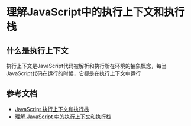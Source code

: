 # 理解JavaScript中的执行上下文和执行栈
## 什么是执行上下文
执行上下文是JavaScript代码被解析和执行所在环境的抽象概念，每当JavaScript代码在运行的时候，它都是在执行上下文中运行



## 参考文档
* [JavaScript 执行上下文和执行栈](https://juejin.cn/post/6844903891490832391)
* [理解 JavaScript 中的执行上下文和执行栈](https://juejin.cn/post/6844903682283143181)
